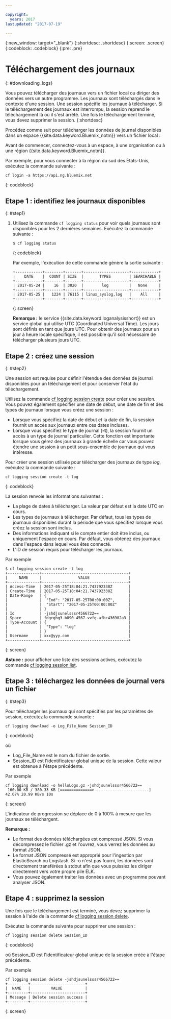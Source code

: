 ```yaml
---

copyright:
  years: 2017
lastupdated: "2017-07-19"

---
```


{:new_window: target="_blank"}
{:shortdesc: .shortdesc}
{:screen: .screen}
{:codeblock: .codeblock}
{:pre: .pre}

# Téléchargement des journaux
{: #downloading_logs}

Vous pouvez télécharger des journaux vers un fichier local ou diriger des données vers un autre programme. Les journaux sont téléchargés dans le contexte d'une session. Une session
spécifie les journaux à télécharger. Si le téléchargement des journaux est interrompu, la session reprend le téléchargement là où il s'est arrêté. Une fois le téléchargement terminé, vous
devez supprimer la session.
{:shortdesc}

Procédez comme suit pour télécharger les données de journal disponibles dans un espace {{site.data.keyword.Bluemix_notm}} vers un fichier local :

Avant de commencer, connectez-vous à un espace, à une organisation ou à une région {{site.data.keyword.Bluemix_notm}}. 

Par exemple, pour vous connecter à la région du sud des États-Unis, exécutez la commande suivante :
	
```
cf login -a https://api.ng.bluemix.net
```
{: codeblock}

## Etape 1 : identifiez les journaux disponibles
{: #step1}

1. Utilisez la commande `cf logging status` pour voir quels journaux sont disponibles pour les 2 dernières semaines. Exécutez la commande suivante :

    ```
    $ cf logging status
    ```
    {: codeblock}
    
    Par exemple, l'exécution de cette commande génère la sortie suivante :
    
    ```
    +------------+--------+-------+--------------------+------------+
    |    DATE    |  COUNT | SIZE  |       TYPES        | SEARCHABLE |
    +------------+--------+-------+--------------------+------------+
    | 2017-05-24 |    16  | 3020  |        log         |   None     |
    +------------+--------+-------+--------------------+------------+
    | 2017-05-25 |   1224 | 76115 | linux_syslog,log   |    All     |
    +------------+--------+-------+--------------------+------------+
    ```
    {: screen}

    **Remarque :** le service {{site.data.keyword.loganalysisshort}} est un service global qui utilise UTC (Coordinated Universal Time). Les jours sont définis
en tant que jours UTC. Pour obtenir des journaux pour un jour à heure locale spécifique, il est possible qu'il soit nécessaire de télécharger plusieurs jours UTC.


## Etape 2 : créez une session
{: #step2}

Une session est requise pour définir l'étendue des données de journal disponibles pour un téléchargement et pour conserver l'état du téléchargement. 

Utilisez la commande [cf logging session create](/docs/services/CloudLogAnalysis/reference/logging_cli.html#session_create) pour créer une session. Vous pouvez également spécifier une date
de début, une date de fin et des types de journaux lorsque vous créez une session :  

* Lorsque vous spécifiez la date de début et la date de fin, la session fournit un accès aux journaux entre ces dates incluses. 
* Lorsque vous spécifiez le type de journal (**-t**), la session fournit un accès à un type de journal particulier. Cette fonction est importante lorsque vous
gérez des journaux à grande échelle car vous pouvez étendre une session à un petit sous-ensemble de journaux qui vous intéresse.

Pour créer une session utilisée pour télécharger des journaux de type *log*, exécutez la commande suivante :

```
cf logging session create -t log
```
{: codeblock}

La session renvoie les informations suivantes :

* La plage de dates à télécharger. La valeur par défaut est la date UTC en cours.
* Les types de journaux à télécharger. Par défaut, tous les types de journaux disponibles durant la période que vous spécifiez lorsque vous créez la session sont inclus. 
* Des informations indiquant si le compte entier doit être inclus, ou uniquement l'espace en cours. Par défaut, vous obtenez des journaux dans l'espace dans lequel vous êtes connecté.
* L'ID de session requis pour télécharger les journaux.

Par exemple

```
$ cf logging session create -t log     
+--------------+--------------------------------------+
|     NAME     |                VALUE                 |
+--------------+--------------------------------------+
| Access-Time  | 2017-05-25T18:04:21.743792338Z       |
| Create-Time  | 2017-05-25T18:04:21.743792338Z       |
| Date-Range   | {                                    |
|              |  "End": "2017-05-25T00:00:00Z",      |
|              |  "Start": "2017-05-25T00:00:00Z"     |
|              | }                                    |
| Id           | -jshdjsunelsssr4566722==             |
| Space        | fdgrghg3-b090-4567-vvfg-afbc436902a3 |
| Type-Account | {                                    |
|              |  "Type": "log"                       |
|              | }                                    |
| Username     | xxx@yyy.com                          |
+--------------+--------------------------------------+
```
{: screen}

**Astuce :** pour afficher une liste des sessions actives, exécutez la commande [cf logging session list](/docs/services/CloudLogAnalysis/reference/logging_cli.html#session_list).

## Etape 3 : téléchargez les données de journal vers un fichier
{: #step3}

Pour télécharger les journaux qui sont spécifiés par les paramètres de session, exécutez la commande suivante :

```
cf logging download -o Log_File_Name Session_ID
```
{: codeblock}

où

* Log_File_Name est le nom du fichier de sortie.
* Session_ID est l'identificateur global unique de la session. Cette valeur est obtenue à l'étape précédente.

Par exemple

```
cf logging download -o helloLogs.gz -jshdjsunelsssr4566722==
 160.00 KB / 380.33 KB [==============>------------------------]  42.07% 20.99 KB/s 10s
```
{: screen}

L'indicateur de progression se déplace de 0 à 100% à mesure que les journaux se téléchargent.

**Remarque :** 

* Le format des données téléchargées est compressé JSON. Si vous décompressez le fichier .gz et l'ouvrez, vous verrez les données au format JSON. 
* Le format JSON compressé est approprié pour l'ingestion par ElasticSearch ou Logstash. Si -o n'est pas fourni, les données sont directement transférées à stdout afin que vous puissiez
les diriger directement vers votre propre pile ELK.
* Vous pouvez également traiter les données avec un programme pouvant analyser JSON. 

## Etape 4 : supprimez la session

Une fois que le téléchargement est terminé, vous devez supprimer la session à l'aide de la commande [cf logging session delete](/docs/services/CloudLogAnalysis/reference/logging_cli.html#session_delete). 

Exécutez la commande suivante pour supprimer une session :

```
cf logging session delete Session_ID
```
{: codeblock}

où Session_ID est l'identificateur global unique de la session créée à l'étape précédente.

Par exemple

```
cf logging session delete -jshdjsunelsssr4566722==
+---------+------------------------+
|  NAME   |         VALUE          |
+---------+------------------------+
| Message | Delete session success |
+---------+------------------------+
```
{: screen}




